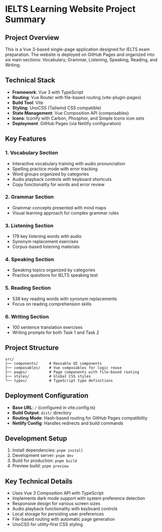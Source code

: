 # IELTS Learning Website Project Summary

## Project Overview
This is a Vue 3-based single-page application designed for IELTS exam preparation. The website is deployed on GitHub Pages and organized into six main sections: Vocabulary, Grammar, Listening, Speaking, Reading, and Writing.

## Technical Stack
- **Framework**: Vue 3 with TypeScript
- **Routing**: Vue Router with file-based routing (vite-plugin-pages)
- **Build Tool**: Vite
- **Styling**: UnoCSS (Tailwind CSS compatible)
- **State Management**: Vue Composition API (composables)
- **Icons**: Iconify with Carbon, Phosphor, and Simple Icons icon sets
- **Deployment**: GitHub Pages (via Netlify configuration)

## Key Features

### 1. Vocabulary Section
- Interactive vocabulary training with audio pronunciation
- Spelling practice mode with error tracking
- Word groups organized by categories
- Audio playback controls with keyboard shortcuts
- Copy functionality for words and error review

### 2. Grammar Section
- Grammar concepts presented with mind maps
- Visual learning approach for complex grammar rules

### 3. Listening Section
- 179 key listening words with audio
- Synonym replacement exercises
- Corpus-based listening materials

### 4. Speaking Section
- Speaking topics organized by categories
- Practice questions for IELTS speaking test

### 5. Reading Section
- 538 key reading words with synonym replacements
- Focus on reading comprehension skills

### 6. Writing Section
- 100 sentence translation exercises
- Writing prompts for both Task 1 and Task 2

## Project Structure
```
src/
├── components/     # Reusable UI components
├── composables/    # Vue composables for logic reuse
├── pages/          # Page components with file-based routing
├── styles/         # Global CSS styles
└── types/          # TypeScript type definitions
```

## Deployment Configuration
- **Base URL**: `/` (configured in vite.config.ts)
- **Build Output**: `dist/` directory
- **Routing Mode**: Hash-based routing for GitHub Pages compatibility
- **Netlify Config**: Handles redirects and build commands

## Development Setup
1. Install dependencies: `pnpm install`
2. Development server: `pnpm dev`
3. Build for production: `pnpm build`
4. Preview build: `pnpm preview`

## Key Technical Details
- Uses Vue 3 Composition API with TypeScript
- Implements dark mode support with system preference detection
- Responsive design for various screen sizes
- Audio playback functionality with keyboard controls
- Local storage for persisting user preferences
- File-based routing with automatic page generation
- UnoCSS for utility-first CSS styling